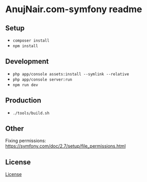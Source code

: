 AnujNair.com-symfony readme
===========================

## Setup

* `composer install`
* `npm install`

## Development

* `php app/console assets:install --symlink --relative`
* `php app/console server:run`
* `npm run dev`

## Production

* `./tools/build.sh`

## Other

Fixing permissions: https://symfony.com/doc/2.7/setup/file_permissions.html

## License

[License](https://github.com/AnujRNair/anujnair.com-symfony/blob/master/LICENSE)
